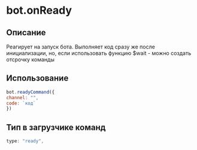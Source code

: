 # bot.onReady

## Описание 
Реагирует на запуск бота. Выполняет код сразу же после инициализации, но, если использовать функцию $wait - можно создать отсрочку команды
## Использование
```javascript
bot.readyCommand({
channel: "",
code: `код`
})
```

## Тип в загрузчике команд
```javascript
type: "ready",
```
